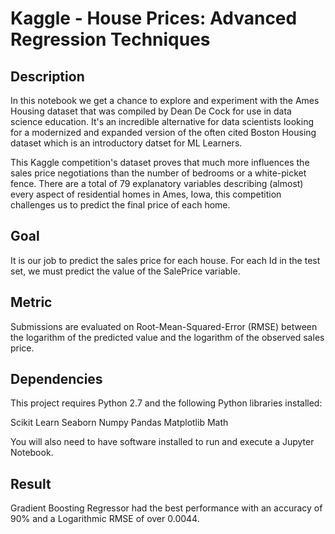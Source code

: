 # Kaggle - House Prices: Advanced Regression Techniques

## Description

In this notebook we get a chance to explore and experiment with the Ames Housing 
dataset that was compiled by Dean De Cock for use in data science education. 
It's an incredible alternative for data scientists looking for a modernized and 
expanded version of the often cited Boston Housing dataset which is an 
introductory datset for ML Learners.

This Kaggle competition's dataset proves that much more influences the sales 
price negotiations than the number of bedrooms or a white-picket fence.
There are a total of 79 explanatory variables describing (almost) every aspect 
of residential homes in Ames, Iowa, this competition challenges us to predict 
the final price of each home.

## Goal

It is our job to predict the sales price for each house. For each Id in the test 
set, we must predict the value of the SalePrice variable. 

## Metric

Submissions are evaluated on Root-Mean-Squared-Error (RMSE) between the 
logarithm of the predicted value and the logarithm of the observed sales price.

## Dependencies

This project requires Python 2.7 and the following Python libraries installed:

Scikit Learn
Seaborn
Numpy
Pandas
Matplotlib
Math


You will also need to have software installed to run and execute a Jupyter 
Notebook.

## Result

Gradient Boosting Regressor had the best performance with an accuracy of 90% 
and a Logarithmic RMSE of over 0.0044.

